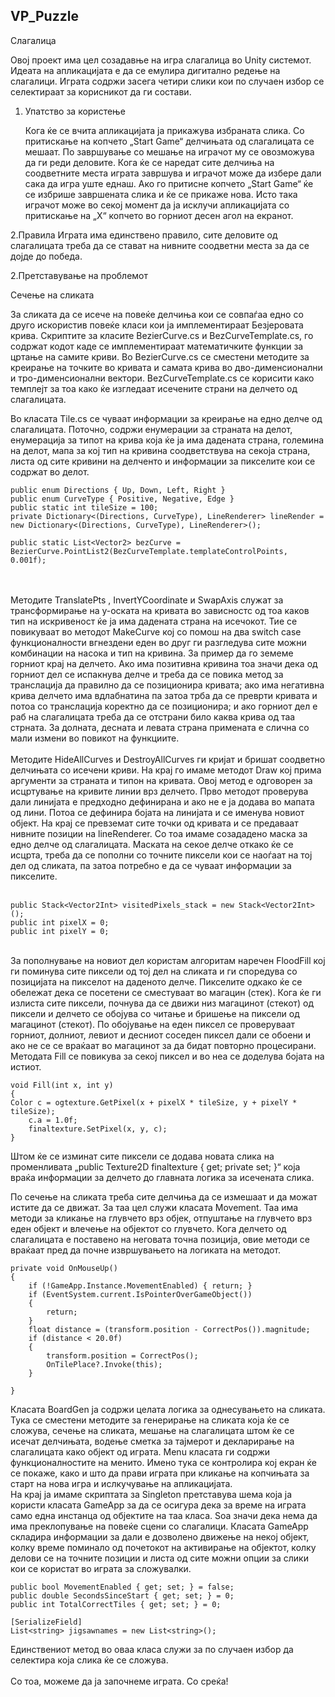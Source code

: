 ## VP_Puzzle

Слагалица


   Овој проект има цел созадавње на игра слагалица во Unity системот. Идеата на апликацијата е да се емулира дигитално редење на слагалици. Играта содржи засега     четири слики кои по случаен избор се селектираат за корисникот да ги состави.


 
1. Упатство за користење

   Кога ќе се вчита апликацијата ја прикажува избраната слика. Со притискање на копчето „Start Game“ делчињата од слагалицата се мешаат. По завршување со мешање на играчот му се овозможува да ги реди деловите.
Кога ќе се наредат сите делчиња на соодветните места играта завршува и играчот може да избере дали сака да игра уште еднаш. Ако го притисне копчето „Start Game“ ќе се избрише завршената слика и ќе се прикаже нова.
Исто така играчот може во секој момент да ја исклучи апликацијата со притискање на „X“ копчето во горниот десен агол на екранот.

2.Правила
   Играта има единствено правило, сите деловите од слагалицата треба да се стават на нивните соодветни места за да се дојде до победа.


2.Претставување на проблемот<br>

Сечење на сликата<br>

   За сликата да се исече на повеќе делчиња кои се совпаѓаа едно со друго искористив повеќе класи кои ja имплементираат Безјеровата крива. Скриптите за класите BezierCurve.cs и BezCurveTemplate.cs, го содржат кодот каде се имплементираат математичките функции за цртање на самите криви. Во BezierCurve.cs се сместени методите за креирање на  точките во кривата и самата крива во дво-дименсионални и тро-дименсионални вектори. BezCurveTemplate.cs се корисити како темплејт за тоа како ќе изгледаат исечените страни на делчето од слагалицата.
<br>

   
   Во класата Tile.cs се чуваат информации за креирање на едно делче од слагалицата. Поточно, содржи енумерации за страната на делот, енумерација за типот на крива која ќе ја има дадената страна, големина на делот, мапа за кој тип на кривина соодветствува на секоја страна, листа од сите кривини на делченто и  информации за пикселите кои се содржат во делот.
			<br>

```
public enum Directions { Up, Down, Left, Right }
public enum CurveType { Positive, Negative, Edge }
public static int tileSize = 100;
private Dictionary<(Directions, CurveType), LineRenderer> lineRender = new Dictionary<(Directions, CurveType), LineRenderer>();

public static List<Vector2> bezCurve = BezierCurve.PointList2(BezCurveTemplate.templateControlPoints, 0.001f);
```
<br><br>
		Методите TranslatePts , InvertYCoordinate и SwapAxis служат за трансформирање на у-оската на кривата во зависностс од тоа каков тип на искривеност ќе ја има дадената страна на исечокот. Тие се повикуваат во методот MakeCurve кој со помош на два switch case функционалности вгнездени еден во друг ги разгледува сите можни комбинации на насока и тип на кривина. За пример да го земеме горниот крај на делчето. Ако има позитивна кривина тоа значи дека од горниот дел се испакнува делче и треба да се повика метод за транслација да правилно да се позиционира кривата; ако има негативна крива делчето има вдлабнатина па затоа трба да се преврти кривата и потоа со транслација коректно да се позиционира; и ако горниот дел е раб на слагалицата треба да се отстрани било каква крива од таа стрната. За долната, десната и левата страна примената е слична со мали измени во повикот на функциите.<br><br>
Методите HideAllCurves и DestroyAllCurves ги кријат и бришат соодветно делчињата со исечени криви. На крај го имаме методот Draw кој прима аргументи за страната и типон на кривата. Овој метод е одговорен за исцртување на кривите линии врз делчето. Прво методот проверува дали линијата е предходно дефинирана и ако не е ја додава во мапата од лини. Потоа се дефинира бојата на линијата и се именува новиот објект. На крај се превземат сите точки од кривата и се предаваат нивните позиции на lineRenderer. Со тоа имаме созададено маска за едно делче од слагалицата.
Маската на секое делче откако ќе се исцрта, треба да се пополни со точните пиксели кои се наоѓаат на тој дел од сликата, па затоа потребно е да се чуваат информации за пикселите. <br><br>
```
public Stack<Vector2Int> visitedPixels_stack = new Stack<Vector2Int>();
public int pixelX = 0;
public int pixelY = 0;
```
<br>
		За пополнување на новиот дел користам алгоритам наречен FloodFill кој ги поминува сите пиксели од тој дел на сликата и ги споредува со позицијата на пикселот на даденото делче. Пикселите одкако ќе се обележат дека се посетени се сместуваат во магацин (стек). Кога ќе ги излиста сите пиксели, почнува да се движи низ магацинот (стекот) од пиксели и делчето се обојува со читање и бришење на пиксели од магацинот (стекот). По обојување на еден пиксел се проверуваат горниот, долниот, левиот и десниот соседен пиксел дали се обоени и ако не се се враќаат во магацинот за да бидат повторно процесирани. Методата Fill се повикува за секој пиксел и во неа се доделува бојата на истиот. 
<br>

```
void Fill(int x, int y)
{
Color c = ogtexture.GetPixel(x + pixelX * tileSize, y + pixelY * tileSize);
    c.a = 1.0f;
    finaltexture.SetPixel(x, y, c);
}
```

Штом ќе се изминат сите пиксели се додава новата слика на променливата „public Texture2D finaltexture { get; private set; }“ која враќа информации за делчето до главната логика за исечената слика.<br>

По сечење на сликата треба сите делчиња да се измешаат и да можат истите да се движат. За таа цел служи класата Movement. Таа има методи за кликање на глувчето врз објек, отпуштање на глувчето врз еден објект и влечење на објектот со глувчето. Кога делчето од слагалицата е поставено на неговата точна позиција, овие методи се враќаат пред да почне извршувањето на логиката на методот.
<br>

```
private void OnMouseUp()
{
    if (!GameApp.Instance.MovementEnabled) { return; }
    if (EventSystem.current.IsPointerOverGameObject())
    {
        return;
    }
    float distance = (transform.position - CorrectPos()).magnitude;
    if (distance < 20.0f)
    {
        transform.position = CorrectPos();
        OnTilePlace?.Invoke(this);
    }

}
```
Класата BoardGen ја содржи целата логика за однесувањето на сликата. Тука се сместени методите за генерирање на сликата која ќе се сложува, сечење на сликата, мешање на слагалицата штом ќе се исечат делчињата, водење сметка за тајмерот и декларирање на слагалицата како објект од играта.
Menu класата ги содржи функционалностите на менито. Имено тука се контролира кој екран ќе се покаже, како и што да прави играта при кликање на копчињата за старт на нова игра и ислкучување на апликацијата.
<br>
		На крај ја имаме скриптата за Singleton претставува шема која ја користи класата GameApp за да се осигура дека за време на играта само една инстанца од објектите на таа класа. Ѕоа значи дека нема да има преклопување на повеќе сцени со слагалици. Класата GameApp складира информации за дали е дозволено движење на некој објект, колку време поминало од почетокот на активирање на објектот, колку делови се на точните позиции и листа од сите можни опции за слики кои се користат во играта за сложувалки.
```
public bool MovementEnabled { get; set; } = false;
public double SecondsSinceStart { get; set; } = 0;
public int TotalCorrectTiles { get; set; } = 0;

[SerializeField]
List<string> jigsawnames = new List<string>();
```
Единствениот метод во оваа класа служи за по случаен избор да селектира која слика ќе се сложува.
<br><br>
Со тоа, можеме да ја започнеме играта. Со среќа!
